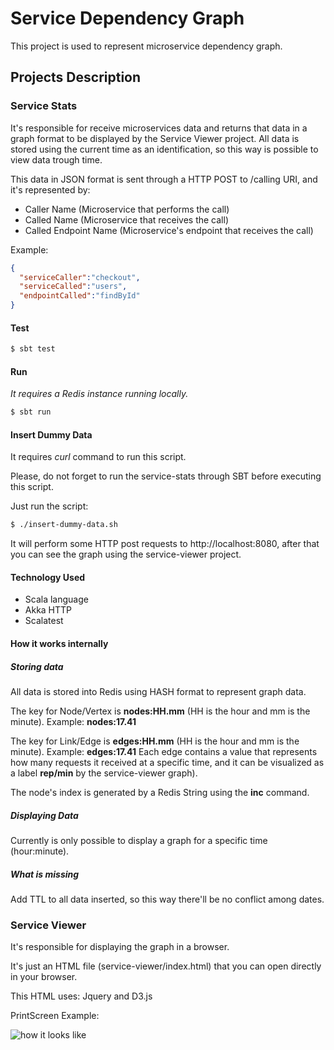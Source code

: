 Service Dependency Graph
====

This project is used to represent microservice dependency graph.


## Projects Description


### Service Stats


It's responsible for receive microservices data and returns that data in a graph format to be displayed by the Service Viewer project. All data is stored using the current time as an identification, so this way is possible to view data trough time.


This data in JSON format is sent through a HTTP POST to /calling URI, and it's represented by:

* Caller Name (Microservice that performs the call)
* Called Name (Microservice that receives the call)
* Called Endpoint Name (Microservice's endpoint that receives the call)


Example:

```json
{
  "serviceCaller":"checkout",
  "serviceCalled":"users",
  "endpointCalled":"findById"
}
```


#### Test

```sh
$ sbt test
```


#### Run

*It requires a Redis instance running locally.*


```sh
$ sbt run
```


#### Insert Dummy Data

It requires *curl* command to run this script.

Please, do not forget to run the service-stats through SBT before executing this script.


Just run the script:

```sh
$ ./insert-dummy-data.sh
```

It will perform some HTTP post requests to http://localhost:8080, after that you can see the graph using the service-viewer project.


#### Technology Used


* Scala language
* Akka HTTP
* Scalatest


#### How it works internally


##### Storing data


All data is stored into Redis using HASH format to represent graph data.

The key for Node/Vertex is **nodes:HH.mm** (HH is the hour and mm is the minute). Example: **nodes:17.41**

The key for Link/Edge is **edges:HH.mm** (HH is the hour and mm is the minute). Example: **edges:17.41**
Each edge contains a value that represents how many requests it received at a specific time,
and it can be visualized as a label **rep/min** by the service-viewer graph).

The node's index is generated by a Redis String using the **inc** command.


##### Displaying Data


Currently is only possible to display a graph for a specific time (hour:minute).


##### What is missing


Add TTL to all data inserted, so this way there'll be no conflict among dates.


### Service Viewer


It's responsible for displaying the graph in a browser.

It's just an HTML file (service-viewer/index.html) that you can open directly in your browser.

This HTML uses: Jquery and D3.js


PrintScreen Example:

![how it looks like](https://raw.githubusercontent.com/rlazoti/microservice-dependency-graph/master/service-viewer/screenshot.png)